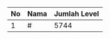 | No | Nama            | Jumlah Level |
|----|-----------------|--------------|
| 1  | #    |    5744        |
